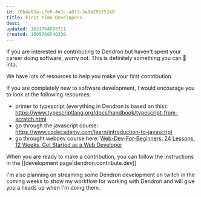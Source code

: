 ```yaml
---
id: 70b4a93a-c7e0-4e1c-a873-3a9a291f5248
title: First Time Developers
desc: ''
updated: 1631764893711
created: 1605760540330
---
```

If you are interested in contributing to Dendron but haven't spent your career doing software, worry not. This is definitely something you can 🌱 into.

We have lots of resources to help you make your first contribution.

If you are completely new to software development, I would encourage you to look at the following resources:

- primer to typescript (everything in Dendron is based on this): <https://www.typescriptlang.org/docs/handbook/typescript-from-scratch.html>
- go through the javascript course: <https://www.codecademy.com/learn/introduction-to-javascript>
- go throught webdev course here: [Web-Dev-For-Beginners: 24 Lessons, 12 Weeks, Get Started as a Web Developer](https://github.com/microsoft/Web-Dev-For-Beginners)

When you are ready to make a contribution, you can follow the instructions in the [[development page|dendron.contribute.dev]]

I'm also planning on streaming some Dendron development on twitch in the coming weeks to show my workflow for working with Dendron and will give you a heads up when I'm doing them.


